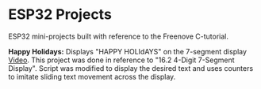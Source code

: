 # ESP32 Projects
ESP32 mini-projects built with reference to the Freenove C-tutorial.  
  
**Happy Holidays:** Displays "HAPPY HOLIdAYS" on the 7-segment display [Video](https://youtu.be/URAJUHGwx1I). This project was done in reference to "16.2 4-Digit 7-Segment Display". Script was modified to display the desired text and uses counters to imitate sliding text movement across the display.

